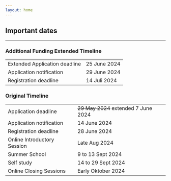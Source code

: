 ```yaml
---
layout: home
---
```


## Important dates

<hr>

<h3> Additional Funding Extended Timeline </h3>

<table class="table table-hover table-sm">
  <tbody>
    <tr>
      <td>Extended Application deadline</td>
      <td>25 June 2024</td>
    </tr>
    <tr>
      <td>Application notification</td>
      <td>29 June 2024</td>
    </tr>
    <tr>
      <td>Registration deadline</td>
      <td>14 Juli 2024</td>
    </tr>
  </tbody>
</table>

<h3> Original Timeline </h3>

<table class="table table-hover table-sm">
  <tbody>
    <tr>
      <td>Application deadline</td>
      <td><s>29 May 2024</s> extended 7 June 2024</td>
    </tr>
    <tr>
      <td>Application notification</td>
      <td>14 June 2024</td>
    </tr>
    <tr>
      <td>Registration deadline</td>
      <td>28 June 2024</td>
    </tr>
    <tr>
      <td scope="row">Online Introductory Session</td>
      <td>Late Aug 2024</td>
    </tr>
    <tr>
      <td scope="row">Summer School</td>
      <td>9 to 13 Sept 2024</td>
    </tr>
    <tr>
      <td scope="row">Self study</td>
      <td>14 to 29 Sept 2024</td>
    </tr>
    <tr>
      <td scope="row">Online Closing Sessions</td>
      <td>Early Oktober 2024</td>
    </tr>
  </tbody>
</table>
